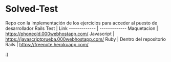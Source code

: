 # Solved-Test
Repo con la implementación de los ejercicios para acceder al puesto de desarrollador Rails
Test          | Link
------------- | -------------
Maquetacion   | https://phoneold.000webhostapp.com/
Javascript    | https://javascriptprueba.000webhostapp.com/
Ruby          | Dentro del repositorio
Rails         | https://freenote.herokuapp.com/

:)
